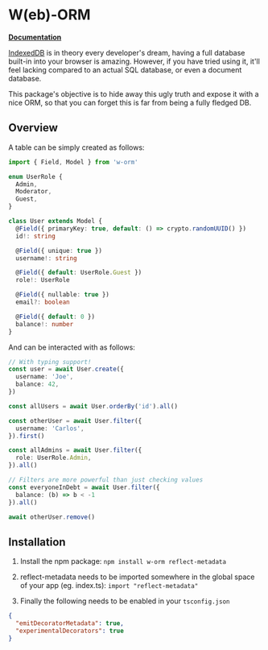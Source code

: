 # W(eb)-ORM

[**Documentation**](https://d34dplayer.github.io/w-orm)

[IndexedDB](https://developer.mozilla.org/en-US/docs/Web/API/IndexedDB_API) is in theory every developer's dream, having a full database built-in into your browser is amazing. However, if you have tried using it, it'll feel lacking compared to an actual SQL database, or even a document database.

This package's objective is to hide away this ugly truth and expose it with a nice ORM, so that you can forget this is far from being a fully fledged DB.

## Overview

A table can be simply created as follows:
```ts
import { Field, Model } from 'w-orm'

enum UserRole {
  Admin,
  Moderator,
  Guest,
}

class User extends Model {
  @Field({ primaryKey: true, default: () => crypto.randomUUID() })
  id!: string

  @Field({ unique: true })
  username!: string

  @Field({ default: UserRole.Guest })
  role!: UserRole

  @Field({ nullable: true })
  email?: boolean

  @Field({ default: 0 })
  balance!: number
}
```

And can be interacted with as follows:
```ts
// With typing support!
const user = await User.create({
  username: 'Joe',
  balance: 42,
})

const allUsers = await User.orderBy('id').all()

const otherUser = await User.filter({
  username: 'Carlos',
}).first()

const allAdmins = await User.filter({
  role: UserRole.Admin,
}).all()

// Filters are more powerful than just checking values
const everyoneInDebt = await User.filter({
  balance: (b) => b < -1
}).all()

await otherUser.remove()
```

## Installation

1. Install the npm package:
   `npm install w-orm reflect-metadata`

2. reflect-metadata needs to be imported somewhere in the global space of your app (eg. index.ts):
    `import "reflect-metadata"`

3. Finally the following needs to be enabled in your `tsconfig.json`
  ```json
  {
    "emitDecoratorMetadata": true,
    "experimentalDecorators": true
  }
   ```